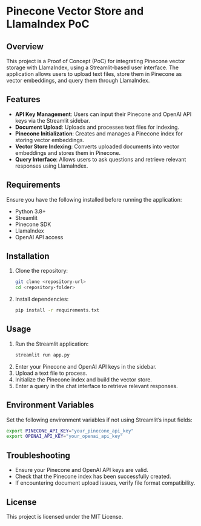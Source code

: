 # Pinecone Vector Store and LlamaIndex PoC

## Overview
This project is a Proof of Concept (PoC) for integrating Pinecone vector storage with LlamaIndex, using a Streamlit-based user interface. The application allows users to upload text files, store them in Pinecone as vector embeddings, and query them through LlamaIndex.

## Features
- **API Key Management**: Users can input their Pinecone and OpenAI API keys via the Streamlit sidebar.
- **Document Upload**: Uploads and processes text files for indexing.
- **Pinecone Initialization**: Creates and manages a Pinecone index for storing vector embeddings.
- **Vector Store Indexing**: Converts uploaded documents into vector embeddings and stores them in Pinecone.
- **Query Interface**: Allows users to ask questions and retrieve relevant responses using LlamaIndex.

## Requirements
Ensure you have the following installed before running the application:
- Python 3.8+
- Streamlit
- Pinecone SDK
- LlamaIndex
- OpenAI API access

## Installation
1. Clone the repository:
   ```sh
   git clone <repository-url>
   cd <repository-folder>
   ```
2. Install dependencies:
   ```sh
   pip install -r requirements.txt
   ```

## Usage
1. Run the Streamlit application:
   ```sh
   streamlit run app.py
   ```
2. Enter your Pinecone and OpenAI API keys in the sidebar.
3. Upload a text file to process.
4. Initialize the Pinecone index and build the vector store.
5. Enter a query in the chat interface to retrieve relevant responses.

## Environment Variables
Set the following environment variables if not using Streamlit’s input fields:
```sh
export PINECONE_API_KEY="your_pinecone_api_key"
export OPENAI_API_KEY="your_openai_api_key"
```

## Troubleshooting
- Ensure your Pinecone and OpenAI API keys are valid.
- Check that the Pinecone index has been successfully created.
- If encountering document upload issues, verify file format compatibility.

## License
This project is licensed under the MIT License.
